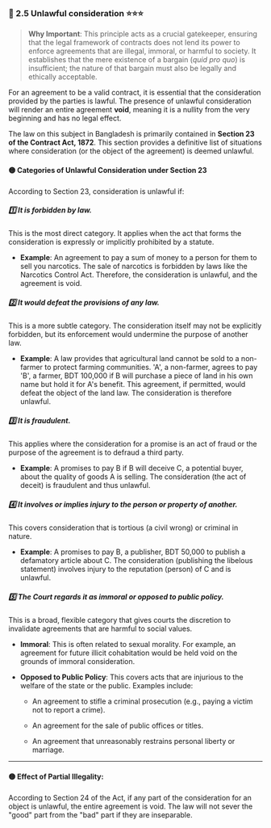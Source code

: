 ### 📌 2.5 Unlawful consideration ⭐⭐⭐

>**Why Important**: This principle acts as a crucial gatekeeper, ensuring that the legal framework of contracts does not lend its power to enforce agreements that are illegal, immoral, or harmful to society. It establishes that the mere existence of a bargain (_quid pro quo_) is insufficient; the nature of that bargain must also be legally and ethically acceptable.

For an agreement to be a valid contract, it is essential that the consideration provided by the parties is lawful. The presence of unlawful consideration will render an entire agreement **void**, meaning it is a nullity from the very beginning and has no legal effect.

The law on this subject in Bangladesh is primarily contained in **Section 23 of the Contract Act, 1872**. This section provides a definitive list of situations where consideration (or the object of the agreement) is deemed unlawful.

#### 🟡 Categories of Unlawful Consideration under Section 23

According to Section 23, consideration is unlawful if:

##### 1️⃣ It is forbidden by law. 
This is the most direct category. It applies when the act that forms the consideration is expressly or implicitly prohibited by a statute.

- **Example**: An agreement to pay a sum of money to a person for them to sell you narcotics. The sale of narcotics is forbidden by laws like the Narcotics Control Act. Therefore, the consideration is unlawful, and the agreement is void.
    

##### 2️⃣ It would defeat the provisions of any law. 
This is a more subtle category. The consideration itself may not be explicitly forbidden, but its enforcement would undermine the purpose of another law.

- **Example**: A law provides that agricultural land cannot be sold to a non-farmer to protect farming communities. 'A', a non-farmer, agrees to pay 'B', a farmer, BDT 100,000 if B will purchase a piece of land in his own name but hold it for A's benefit. This agreement, if permitted, would defeat the object of the land law. The consideration is therefore unlawful.
    

##### 3️⃣ It is fraudulent. 
This applies where the consideration for a promise is an act of fraud or the purpose of the agreement is to defraud a third party.

- **Example**: A promises to pay B if B will deceive C, a potential buyer, about the quality of goods A is selling. The consideration (the act of deceit) is fraudulent and thus unlawful.
    

##### 4️⃣ It involves or implies injury to the person or property of another. 
This covers consideration that is tortious (a civil wrong) or criminal in nature.

- **Example**: A promises to pay B, a publisher, BDT 50,000 to publish a defamatory article about C. The consideration (publishing the libelous statement) involves injury to the reputation (person) of C and is unlawful.
    

##### 5️⃣ The Court regards it as immoral or opposed to public policy. 
This is a broad, flexible category that gives courts the discretion to invalidate agreements that are harmful to social values.

- **Immoral**: This is often related to sexual morality. For example, an agreement for future illicit cohabitation would be held void on the grounds of immoral consideration.
    
- **Opposed to Public Policy**: This covers acts that are injurious to the welfare of the state or the public. Examples include:
    
    - An agreement to stifle a criminal prosecution (e.g., paying a victim not to report a crime).
        
    - An agreement for the sale of public offices or titles.
        
    - An agreement that unreasonably restrains personal liberty or marriage.
        

---

#### 🟡 Effect of Partial Illegality: 
According to Section 24 of the Act, if any part of the consideration for an object is unlawful, the entire agreement is void. The law will not sever the "good" part from the "bad" part if they are inseparable.